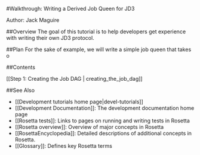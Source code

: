 #Walkthrough: Writing a Derived Job Queen for JD3

Author: Jack Maguire

##Overview
The goal of this tutorial is to help developers get experience with writing their own JD3 protocol.

##Plan
For the sake of example, we will write a simple job queen that takes o

##Contents

[[Step 1: Creating the Job DAG | creating_the_job_dag]]

##See Also

* [[Development tutorials home page|devel-tutorials]]
* [[Development Documentation]]: The development documentation home page
* [[Rosetta tests]]: Links to pages on running and writing tests in Rosetta
* [[Rosetta overview]]: Overview of major concepts in Rosetta
* [[RosettaEncyclopedia]]: Detailed descriptions of additional concepts in Rosetta.
* [[Glossary]]: Defines key Rosetta terms